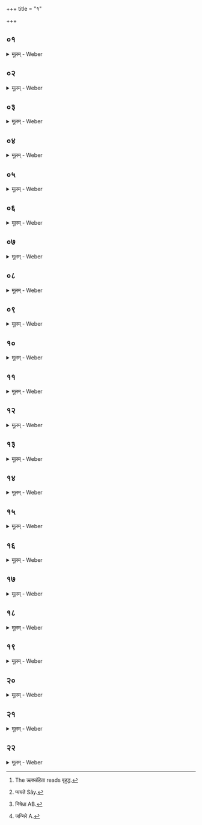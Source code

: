 +++
title = "१"

+++


##  ०१
<details><summary>मूलम् - Weber</summary>

प्रजा᳘पतिर्ह वा᳘ इदम᳘ग्र ए᳘क एॗवास॥  
स᳘ ऐक्षत कथं नु प्र᳘जायेये᳘तिॗ सो ऽश्राम्यत्स तपो ऽतप्यत स᳘ प्रजा᳘ असृजत ता अस्य प्रजाः᳘ सृष्टाः प᳘राबभूवुस्ता᳘नीमा᳘नि व᳘यांसि पु᳘रुषो वै᳘ प्रजा᳘पतेर्ने᳘दिष्ठं द्विपाद्वा᳘ अयम् पु᳘रुषस्त᳘स्माद्द्विपा᳘दो व᳘यांसि॥
</details>

##  ०२
<details><summary>मूलम् - Weber</summary>

स᳘ ऐक्षत प्रजा᳘पतिः॥  
य᳘थाॗ न्वेव᳘ पुरैको᳘ ऽभूवमेव᳘मुॗ न्वेवा᳘प्येतर्ह्ये᳘क एॗवास्मी᳘ति स᳘ द्विती᳘याः ससृजे ता अस्य परैव᳘ बभूवुस्त᳘दिदं᳘ क्षुद्र᳘ᳫं᳘ सरीसृपं य᳘दन्य᳘त्सर्पे᳘भ्यस्तृती᳘याः ससृज इ᳘त्याहुस्ता᳘ अस्य प᳘रैव᳘ बभूवुस्त᳘ इमे᳘ सर्पा᳘ एता᳘ हॗ न्वेव᳘ द्वयीर्या᳘ज्ञवल्क्य उवाच त्रयी᳘रु तु पु᳘नरृचा॥
</details>

##  ०३
<details><summary>मूलम् - Weber</summary>

सो᳘ ऽर्चञ्छ्रा᳘म्यन्प्रजा᳘पतिरीक्षां᳘ चक्रे॥  
कथं नु᳘ मे प्रजाः सृष्टाः प᳘राभवन्ती᳘ति स᳘ हैत᳘देव᳘ ददर्शानशन᳘तया वै᳘ मे प्रजाः प᳘राभवन्ती᳘ति स᳘ आत्म᳘न एवा᳘ग्रे स्त᳘नयोः प᳘य आप्याययां᳘ चक्रे स᳘ प्रजा᳘ असृजत ता᳘ अस्य प्रजाः᳘ सृष्टा स्त᳘नावेॗवाभिप᳘द्य तास्त᳘तः स᳘म्बभूवुस्ता᳘ इमा अ᳘पराभूतः॥
</details>

##  ०४
<details><summary>मूलम् - Weber</summary>

त᳘स्मादेतदृ᳘षिणाभ्य᳘नूक्तम्॥  
प्रजा᳘ ह तिस्रो᳘ अत्या᳘यमीयुरि᳘ति तद्याः प᳘राभूतास्ता᳘ एॗवैत᳘दभ्य᳘नूक्तं न्य᳘न्या᳘ अर्क᳘मभि᳘तो विवि᳘श्र इ᳘त्यग्निर्वा᳘ अर्कस्तद्या᳘ इमाः᳘ प्रजा अ᳘पराभूतास्ता᳘ अग्नि᳘मभितो नि᳘विष्टास्ता᳘ एॗवैत᳘दभ्य᳘नूक्तम्॥
</details>

##  ०५
<details><summary>मूलम् - Weber</summary>

मह᳘द्ध तस्थौ भु᳘वनेष्वन्तरि᳘ति [^wbr_1] ॥  
प्रजा᳘पतिमेॗवैत᳘दभ्य᳘नूक्तम् प᳘वमानो हरि᳘त आ᳘विवेशे᳘ति दि᳘शो वै᳘ हरि᳘तस्ता᳘ अयं᳘ वायुः प᳘वमान आ᳘विष्टस्ता᳘ एॗवैष᳘र्गभ्य᳘नूक्ता ता᳘ इमा᳘ह् प्रजास्त᳘थैव प्र᳘जायन्ते य᳘थैव᳘ प्रजा᳘पतिः प्रजा अ᳘सृजतेदᳫं हि᳘ यॗदैव᳘ स्त्रियै स्त᳘नावाप्या᳘येते [^wbr_2] ऊ᳘धः पशूनाम᳘थैव यज्जा᳘यते त᳘ज्जायते तास्त᳘त स्त᳘नावेॗवाभिप᳘द्य स᳘म्भवन्ति॥  

[^wbr_1]: The ऋक्संहिता reads बृह᳘द्ध. 
[^wbr_2]: प्ययते Sây.
</details>

##  ०६
<details><summary>मूलम् - Weber</summary>

तद्वै प᳘य एवा᳘न्नम्॥  
एतद्ध्य᳘ग्रे प्रजा᳘पतिर᳘न्नम᳘जनयत तद्वा अ᳘न्नमेव᳘ प्रजा अ᳘न्नाद्धि᳘ सम्भ᳘वन्ती᳘दᳫं हि या᳘सां प᳘योभ᳘वति स्त᳘नावेॗवाभिप᳘द्य तास्त᳘तः स᳘म्भवन्त्य᳘थ या᳘साम् प᳘यो न भ᳘वति जात᳘मेव ता अ᳘थादयन्ति त᳘दु ता अ᳘न्नादेव स᳘म्भवन्ति त᳘स्माद्व᳘न्नमेव᳘ प्रजाः॥
</details>

##  ०७
<details><summary>मूलम् - Weber</summary>

स यः᳘ प्रजा᳘कामः॥  
एते᳘न हवि᳘षा य᳘जत आत्मा᳘नमेॗवैत᳘द्यज्ञं वि᳘धत्ते प्रजा᳘पतिम् भूतम्॥
</details>

##  ०८
<details><summary>मूलम् - Weber</summary>

स वा᳘ आग्नेॗयो ऽष्टा᳘कपालः पुरोडा᳘शो भवति॥  
अग्निर्वै᳘ देव᳘तानाम् मु᳘खम् प्रजनयिता स᳘ प्रजा᳘पतिस्त᳘स्मादाग्नेयो᳘ भवति॥
</details>

##  ०९
<details><summary>मूलम् - Weber</summary>

अ᳘थ सौम्य᳘श्चरु᳘र्भवति॥  
रे᳘तो वै सो᳘मस्त᳘दग्नौ प्रजनयित᳘रि सो᳘मं रे᳘तः सिञ्चति त᳘त्पुर᳘स्तान्मिथुन᳘म् प्रज᳘ननम्॥
</details>

##  १०
<details><summary>मूलम् - Weber</summary>

अ᳘थ सावित्रः॥  
द्वा᳘दशकपालो वाष्टा᳘कपालो वा पुरोडा᳘शो भवति सविता वै᳘ देवा᳘नाम् प्रसविता᳘ प्रजा᳘पतिर्मध्यतः᳘ प्रजनयिता त᳘स्मात्सावित्रो भवति॥
</details>

##  ११
<details><summary>मूलम् - Weber</summary>

अ᳘थ सारस्वत᳘श्चरु᳘र्भवति॥  
पौष्ण᳘श्चरुर्यो᳘षा वै स᳘रस्वती वृ᳘षा पूषा तत्पु᳘नर्मिथुन᳘म् प्रज᳘ननमेत᳘स्माद्वा᳘ उभय᳘तो मिथुना᳘त्प्रज᳘ननात्प्रजा᳘पतिः प्रजाः᳘ ससृज इत᳘श्चोर्ध्वा᳘ इतश्चा᳘वाचीस्त᳘थो एॗवैष᳘ एत᳘स्मादुभय᳘त एव᳘ मिथुना᳘त्प्रज᳘ननात्प्रजाः᳘ सृजत इत᳘श्चोर्ध्वा᳘ इतश्चा᳘वाचीस्त᳘स्माद्वा᳘ एता᳘नि प᳘ञ्च हवीं᳘षि भवन्ति॥
</details>

##  १२
<details><summary>मूलम् - Weber</summary>

अथा᳘तः पयॗस्याया एॗवाय᳘तनम्॥  
मारुतस्तु᳘ सप्त᳘कपालो वि᳘शो वै᳘ मरु᳘तो देववि᳘शस्ता᳘ हेद᳘मनिषेद्ध्रा᳘ [^wbr_3] इव चेरुस्ताः᳘ प्रजा᳘पतिं य᳘जमानमुपे᳘त्योचुर्वि वै᳘ ते मथिष्यामह इमाः᳘ प्रजा या᳘ एते᳘न हवि᳘षा स्रक्ष्य᳘स इ᳘ति॥  

[^wbr_3]: निषेध्रा AB.
</details>

##  १३
<details><summary>मूलम् - Weber</summary>

स᳘ ऐक्षत प्रजा᳘पतिः॥  
प᳘रा मे पू᳘र्वाः प्रजा अभूवन्निमा᳘ उ चे᳘दिमे᳘ विमथ्न᳘ते न त᳘तः किं᳘ चन प᳘रिशेक्ष्यत इ᳘ति ते᳘भ्य एत᳘म् भाग᳘मकल्पयदेत᳘म् मारुत᳘ᳫं᳘ सप्त᳘कपालम् पुरोडा᳘शᳫं स᳘ एष᳘ मारुतः᳘ सप्त᳘कपालस्तद्य᳘त्सप्त᳘कपालो भ᳘वति सप्त᳘ सप्त हि᳘ मारुतो᳘ गणस्त᳘स्मान्मारुतः᳘ सप्त᳘कपालः पुरोडा᳘शो भवति॥
</details>

##  १४
<details><summary>मूलम् - Weber</summary>

तं वै स्व᳘तवोभ्य इ᳘ति कुर्यात्॥  
स्वयᳫं हि त᳘ एत᳘म् भागम᳘कुर्वतोॗतो स्व᳘तवोभ्यो याज्यानुवाॗक्ये न᳘ विन्दन्ति स᳘ उ ख᳘लु मारुत᳘ एव᳘ स्यात्स वा᳘ एष᳘ प्रजा᳘भ्य एवा᳘हिंसायै क्रियते त᳘स्मान्मारुतः॥
</details>

##  १५
<details><summary>मूलम् - Weber</summary>

अथा᳘तः पयॗस्यैव॥  
प᳘यसो वै प्रजाः स᳘म्भवन्ति प᳘यसः स᳘म्भूतास्तद्य᳘त एव स᳘म्भूता य᳘तः सम्भ᳘वन्ति त᳘देॗवाभ्य एत᳘त्करोति तद्याः पू᳘र्वैर्हवि᳘र्भिः प्रजाः᳘ सृज᳘ते ता᳘ एत᳘स्मात्प᳘यस एत᳘स्यै पयॗस्यायै स᳘म्भवन्ति॥
</details>

##  १६
<details><summary>मूलम् - Weber</summary>

त᳘स्याम् मिथुन᳘मस्ति॥  
यो᳘षा पयॗस्या रे᳘तो वा᳘जिनं त᳘स्मान्मिथुनाद्वि᳘श्वम᳘सम्मितम᳘नु प्रा᳘जायत तद्य᳘देत᳘स्मान्मिथुना᳘द्विश्वम᳘सम्मितम᳘नु प्रा᳘जायत त᳘स्माद्वैश्वदेवी᳘ भवति॥
</details>

##  १७
<details><summary>मूलम् - Weber</summary>

अ᳘थ द्यावापृथिव्य᳘ ए᳘ककपालः पुरोडा᳘शो भवति॥  
एतैॗर्वै हवि᳘र्भिः प्रजा᳘पतिः प्रजाः᳘ सृष्ट्वा ता द्या᳘वापृथिवी᳘भ्याम् प᳘र्यगृह्णात्ता᳘ इमा द्या᳘वापृथिवी᳘भ्याम् प᳘रिगृहीतास्त᳘थो एॗवैष᳘ एतद्य᳘ एतै᳘र्हवि᳘र्भिः प्रजाः᳘ सृज᳘ते ता द्या᳘वापृथिवी᳘भ्याम् प᳘रिगृह्णाति त᳘स्माद्द्यावापृथिव्य᳘ एक᳘कपालः पुरोडा᳘शो भवति॥
</details>

##  १८
<details><summary>मूलम् - Weber</summary>

अथा᳘त आवृ᳘देव॥  
नो᳘पकिरन्त्युत्तरवेदिं वि᳘सृष्टमसत्स᳘र्वमसद्वैश्वदेव᳘मसदि᳘ति त्रेधा᳘ बर्हिः सं᳘नद्धम् भवति तत्पु᳘नरेकॗधैतद्धि᳘ प्रज᳘ननस्य रूप᳘म् प्रज᳘ननमु हीद᳘म् पिता᳘ माता यज्जायते त᳘त्तृती᳘यं त᳘स्मात्त्रेधा सत्पु᳘नरेकधा᳘ प्रस्व᳘ उपसं᳘नद्धा भवन्ति त᳘म् प्रस्तरं᳘ गृह्णाति प्रज᳘ननमुॗ हीद᳘म् प्रज᳘ननमु हि᳘ प्रस्व᳘स्त᳘स्मात्प्रसूः᳘ प्रस्तरं᳘ गृह्णाति॥
</details>

##  १९
<details><summary>मूलम् - Weber</summary>

आसा᳘द्य हवीं᳘ष्यग्नि᳘म् मन्थन्ति॥  
अग्नि᳘ᳫं᳘ ह वै जा᳘यमानम᳘नु प्रजा᳘पतेः प्रजा᳘ जज्ञिरे [^wbr_4] त᳘थो एॗवैतस्याग्नि᳘मेव जा᳘यमानम᳘नु प्रजा᳘ जायन्ते त᳘स्मादासा᳘द्य हवीं᳘ष्यग्नि᳘म् मन्थन्ति॥  

[^wbr_4]: जग्निरे A.
</details>

##  २०
<details><summary>मूलम् - Weber</summary>

न᳘वप्रयाजम् भवति॥  
न᳘वानुयाजं द᳘शाक्षरा वै᳘ विराड᳘थैता᳘मुभय᳘तोॗ न्यूनां विरा᳘जं करोति प्रज᳘ननायैत᳘स्माद्वा᳘ उभय᳘तोॗ न्यूनात्प्रज᳘ननात्प्रजा᳘पतिः प्रजाः᳘ ससृज इत᳘श्चोर्ध्वा᳘ इतश्चा᳘वाचीस्त᳘थो एॗवैष᳘ एत᳘स्मादुभय᳘त एवॗ न्यूनात्प्रज᳘ननात्प्रजाः᳘ सृजत इत᳘श्चोर्ध्वा᳘ इतश्चा᳘वाचीस्त᳘स्मान्न᳘वप्रयाजम् भवति न᳘वानुयाजम्॥
</details>

##  २१
<details><summary>मूलम् - Weber</summary>

त्री᳘णि समिष्टयजूं᳘षि भवन्ति॥  
ज्या᳘य इवॗ हीद᳘ᳫं᳘ हविर्यज्ञाद्य᳘त्र न᳘वप्रयाजं न᳘वानुयाजम᳘थो अप्ये᳘कमेव᳘ स्याद्धविर्यज्ञो हि त᳘स्य प्रथमजो गौर्द᳘क्षिणा॥
</details>

##  २२
<details><summary>मूलम् - Weber</summary>

एते᳘न वै᳘ प्रजा᳘पतिः यज्ञे᳘नेष्ट्वा॥  
येय᳘म् प्रजा᳘पतेः प्र᳘जापतिर्या श्री᳘रेत᳘द्बभूवैता᳘ᳫं᳘ ह वै प्र᳘जातिम् प्रजायत एतां श्रि᳘यं गछति य᳘ एवं᳘ विद्वा᳘नेते᳘न यज्ञे᳘न य᳘जते त᳘स्माद्वा᳘ एते᳘न यजेत॥
</details>